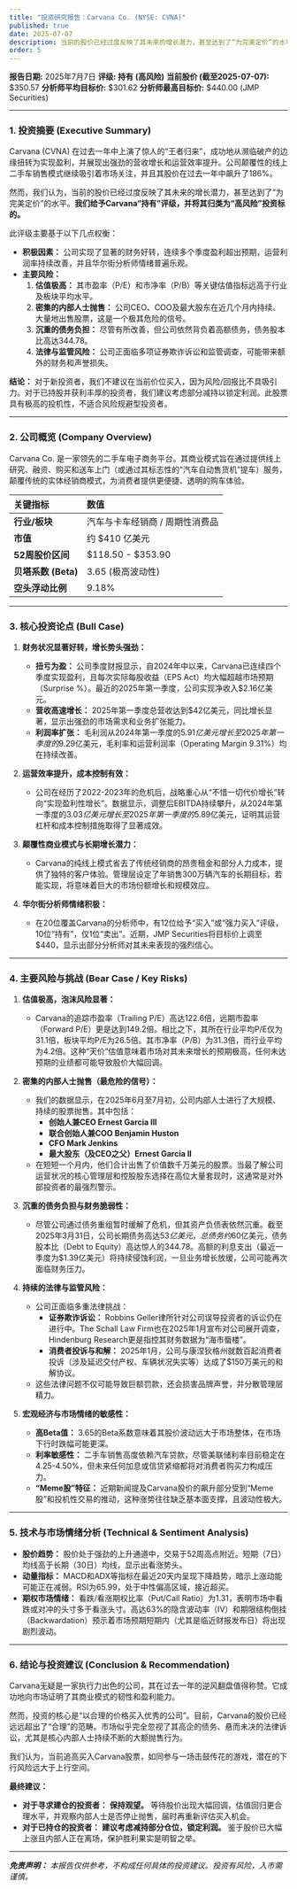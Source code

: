 ```yaml
---
title: "投资研究报告：Carvana Co. (NYSE: CVNA)"
published: true
date: 2025-07-07
description: 当前的股价已经过度反映了其未来的增长潜力，甚至达到了“为完美定价”的水平。**我们给予Carvana“持有”评级，并将其归类为“高风险”投资标的。**
order: 5
---
```

**报告日期:** 2025年7月7日
**评级: 持有 (高风险)**
**当前股价 (截至2025-07-07):** $350.57
**分析师平均目标价:** $301.62
**分析师最高目标价:** $440.00 (JMP Securities)

---

### **1. 投资摘要 (Executive Summary)**

Carvana (CVNA) 在过去一年中上演了惊人的“王者归来”，成功地从濒临破产的边缘扭转为实现盈利，并展现出强劲的营收增长和运营效率提升。公司颠覆性的线上二手车销售模式继续吸引着市场关注，并且其股价在过去一年中飙升了186%。

然而，我们认为，当前的股价已经过度反映了其未来的增长潜力，甚至达到了“为完美定价”的水平。**我们给予Carvana“持有”评级，并将其归类为“高风险”投资标的。**

此评级主要基于以下几点权衡：

*   **积极因素：** 公司实现了显著的财务好转，连续多个季度盈利超出预期，运营利润率持续改善，并且华尔街分析师情绪普遍乐观。
*   **主要风险：**
    1.  **估值极高：** 其市盈率（P/E）和市净率（P/B）等关键估值指标远高于行业及板块平均水平。
    2.  **密集的内部人士抛售：** 公司CEO、COO及最大股东在近几个月内持续、大量地出售股票，这是一个极其危险的信号。
    3.  **沉重的债务负担：** 尽管有所改善，但公司依然背负着高额债务，债务股本比高达344.78。
    4.  **法律与监管风险：** 公司正面临多项证券欺诈诉讼和监管调查，可能带来额外的财务和声誉损失。

**结论：** 对于新投资者，我们不建议在当前价位买入，因为风险/回报比不具吸引力。对于已持股并获利丰厚的投资者，我们建议考虑部分减持以锁定利润。此股票具有极高的投机性，不适合风险规避型投资者。

---

### **2. 公司概览 (Company Overview)**

Carvana Co. 是一家领先的二手车电子商务平台。其商业模式旨在通过提供线上研究、融资、购买和送车上门（或通过其标志性的“汽车自动售货机”提车）服务，颠覆传统的实体经销商模式，为消费者提供更便捷、透明的购车体验。

| **关键指标** | **数值** |
| :--- | :--- |
| **行业/板块** | 汽车与卡车经销商 / 周期性消费品 |
| **市值** | 约 $410 亿美元 |
| **52周股价区间** | $118.50 - $353.90 |
| **贝塔系数 (Beta)** | 3.65 (极高波动性) |
| **空头浮动比例** | 9.18% |

---

### **3. 核心投资论点 (Bull Case)**

1.  **财务状况显著好转，增长势头强劲：**
    *   **扭亏为盈：** 公司季度财报显示，自2024年中以来，Carvana已连续四个季度实现盈利，且每次实际每股收益（EPS Act）均大幅超越市场预期（Surprise %）。最近的2025年第一季度，公司实现净收入$2.16亿美元。
    *   **营收高速增长：** 2025年第一季度总营收达到$42亿美元，同比增长显著，显示出强劲的市场需求和业务扩张能力。
    *   **利润率扩张：** 毛利润从2024年第一季度的$5.91亿美元增长至2025年第一季度的$9.29亿美元，毛利率和运营利润率（Operating Margin 9.31%）均在持续改善。

2.  **运营效率提升，成本控制有效：**
    *   公司在经历了2022-2023年的危机后，战略重心从“不惜一切代价增长”转向“实现盈利性增长”。数据显示，调整后EBITDA持续攀升，从2024年第一季度的$3.03亿美元增长至2025年第一季度的$5.89亿美元，证明其运营杠杆和成本控制措施取得了显著成效。

3.  **颠覆性商业模式与长期增长潜力：**
    *   Carvana的纯线上模式省去了传统经销商的昂贵租金和部分人力成本，提供了独特的客户体验。管理层设定了年销售300万辆汽车的长期目标，若能实现，将意味着巨大的市场份额增长和规模效应。

4.  **华尔街分析师情绪积极：**
    *   在20位覆盖Carvana的分析师中，有12位给予“买入”或“强力买入”评级，10位“持有”，仅1位“卖出”。近期，JMP Securities将目标价上调至$440，显示出部分分析师对其未来表现的强烈信心。

---

### **4. 主要风险与挑战 (Bear Case / Key Risks)**

1.  **估值极高，泡沫风险显著：**
    *   Carvana的追踪市盈率（Trailing P/E）高达122.6倍，远期市盈率（Forward P/E）更是达到149.2倍。相比之下，其所在行业平均P/E仅为31.1倍，板块平均P/E为26.5倍。其市净率（P/B）为31.3倍，而行业平均为4.2倍。这种“天价”估值意味着市场对其未来增长的预期极高，任何未达预期的业绩都可能导致股价大幅回调。

2.  **密集的内部人士抛售（最危险的信号）：**
    *   我们的数据显示，在2025年6月至7月初，公司内部人士进行了大规模、持续的股票抛售。其中包括：
        *   **创始人兼CEO Ernest Garcia III**
        *   **联合创始人兼COO Benjamin Huston**
        *   **CFO Mark Jenkins**
        *   **最大股东（及CEO之父）Ernest Garcia II**
    *   在短短一个月内，他们合计出售了价值数千万美元的股票。当最了解公司运营状况的核心管理层和控股股东选择在高位大量套现时，这通常是对外部投资者的最强烈警示。

3.  **沉重的债务负担与财务脆弱性：**
    *   尽管公司通过债务重组暂时缓解了危机，但其资产负债表依然沉重。截至2025年3月31日，公司长期债务高达$53亿美元，总债务约$60亿美元，债务股本比（Debt to Equity）高达惊人的344.78。高额的利息支出（最近一季度为$1.39亿美元）将持续侵蚀利润，一旦业务增长放缓，公司可能再次面临财务压力。

4.  **持续的法律与监管风险：**
    *   公司正面临多重法律挑战：
        *   **证券欺诈诉讼：** Robbins Geller律所针对公司误导投资者的诉讼仍在进行中。The Schall Law Firm也在2025年1月宣布对公司展开调查，Hindenburg Research更是指控其财务数据为“海市蜃楼”。
        *   **消费者投诉与和解：** 2025年1月，公司与康涅狄格州就数百起消费者投诉（涉及延迟交付产权、车辆状况失实等）达成了$150万美元的和解协议。
    *   这些法律问题不仅可能导致巨额罚款，还会损害品牌声誉，并分散管理层精力。

5.  **宏观经济与市场情绪的敏感性：**
    *   **高Beta值：** 3.65的Beta系数意味着其股价波动远大于市场整体，在市场下行时跌幅可能更深。
    *   **利率敏感性：** 二手车销售高度依赖汽车贷款，尽管美联储利率目前稳定在4.25-4.50%，但未来任何加息或信贷紧缩都将对消费者购买力构成压力。
    *   **“Meme股”特征：** 近期新闻提及Carvana股价的飙升部分受到“Meme股”和投机性交易的推动，这种涨势往往缺乏基本面支撑，且波动性极大。

---

### **5. 技术与市场情绪分析 (Technical & Sentiment Analysis)**

*   **股价趋势：** 股价处于强劲的上升通道中，交易于52周高点附近。短期（7日）均线高于长期（30日）均线，显示出看涨势头。
*   **动量指标：** MACD和ADX等指标在最近20天内呈现下降趋势，暗示上涨动能可能正在减弱。RSI为65.99，处于中性偏高区域，接近超买。
*   **期权市场情绪：** 看跌/看涨期权比率（Put/Call Ratio）为1.31，表明市场中看跌或对冲的头寸多于看涨头寸。高达63%的隐含波动率（IV）和期限结构倒挂（Backwardation）预示着市场预期短期内（尤其是临近财报发布日）将出现剧烈波动。

---

### **6. 结论与投资建议 (Conclusion & Recommendation)**

Carvana无疑是一家执行力出色的公司，其在过去一年的逆风翻盘值得称赞。它成功地向市场证明了其商业模式的韧性和盈利能力。

然而，投资的核心是“以合理的价格买入优秀的公司”。目前，Carvana的股价已经远远超出了“合理”的范畴。市场似乎完全忽视了其高企的债务、悬而未决的法律诉讼，尤其是核心内部人士持续不断的大额抛售行为。

我们认为，当前追高买入Carvana股票，如同参与一场击鼓传花的游戏，潜在的下行风险远大于上行空间。

**最终建议：**

*   **对于寻求建仓的投资者：** **保持观望。** 等待股价出现大幅回调，估值回归更合理水平，并观察内部人士是否停止抛售，届时再重新评估买入机会。
*   **对于已持仓的投资者：** **建议考虑减持部分仓位，锁定利润。** 鉴于股价已大幅上涨且内部人正在离场，保护胜利果实是明智之举。

---
***免责声明：*** *本报告仅供参考，不构成任何具体的投资建议。投资有风险，入市需谨慎。*